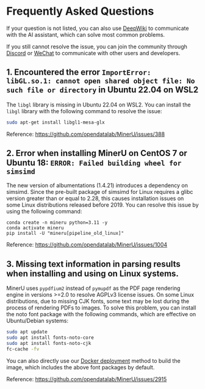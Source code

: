 # Frequently Asked Questions

If your question is not listed, you can also use [DeepWiki](https://deepwiki.com/opendatalab/MinerU) to communicate with the AI assistant, which can solve most common problems.

If you still cannot resolve the issue, you can join the community through [Discord](https://discord.gg/Tdedn9GTXq) or [WeChat](http://mineru.space/s/V85Yl) to communicate with other users and developers.

## 1. Encountered the error `ImportError: libGL.so.1: cannot open shared object file: No such file or directory` in Ubuntu 22.04 on WSL2

The `libgl` library is missing in Ubuntu 22.04 on WSL2. You can install the `libgl` library with the following command to resolve the issue:

```bash
sudo apt-get install libgl1-mesa-glx
```

Reference: https://github.com/opendatalab/MinerU/issues/388


## 2. Error when installing MinerU on CentOS 7 or Ubuntu 18: `ERROR: Failed building wheel for simsimd`

The new version of albumentations (1.4.21) introduces a dependency on simsimd. Since the pre-built package of simsimd for Linux requires a glibc version greater than or equal to 2.28, this causes installation issues on some Linux distributions released before 2019. You can resolve this issue by using the following command:
```
conda create -n mineru python=3.11 -y
conda activate mineru
pip install -U "mineru[pipeline_old_linux]"
```

Reference: https://github.com/opendatalab/MinerU/issues/1004


## 3. Missing text information in parsing results when installing and using on Linux systems.

MinerU uses `pypdfium2` instead of `pymupdf` as the PDF page rendering engine in versions >=2.0 to resolve AGPLv3 license issues. On some Linux distributions, due to missing CJK fonts, some text may be lost during the process of rendering PDFs to images.
To solve this problem, you can install the noto font package with the following commands, which are effective on Ubuntu/Debian systems:
```bash
sudo apt update
sudo apt install fonts-noto-core
sudo apt install fonts-noto-cjk
fc-cache -fv
```
You can also directly use our [Docker deployment](../quick_start/docker_deployment.md) method to build the image, which includes the above font packages by default.

Reference: https://github.com/opendatalab/MinerU/issues/2915
